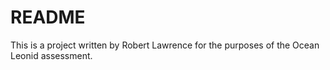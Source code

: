 # README

This is a project written by Robert Lawrence for the purposes of the Ocean Leonid assessment.